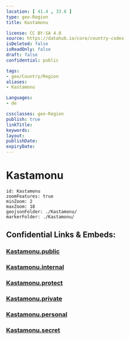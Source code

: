 ```yaml
---
location: [ 41.4 , 33.8 ] 
type: geo-Region
title: Kastamonu

license: CC BY-SA 4.0
source: https://datahub.io/core/country-codes
isDeleted: false
isReadOnly: false
draft: false
confidential: public

tags:
- geo/Country/Region
aliases:
- Kastamonu

Languages:
- de

cssclasses: geo-Region
publish: true
linkTitle: 
keywords: 
layout: 
publishDate: 
expiryDate: 
---
```


# Kastamonu

```leaflet
id: Kastamonu
zoomFeatures: true 
minZoom: 2 
maxZoom: 18
geojsonFolder: ./Kastamonu/
markerFolder: ./Kastamonu/
```


## Confidential Links & Embeds: 

### [Kastamonu.public](/_public/\Earth\Continent\Europe\Europe~East\Turkey\Provinces~TurkeyKastamonu.public.md) 

### [Kastamonu.internal](/_internal/\Earth\Continent\Europe\Europe~East\Turkey\Provinces~TurkeyKastamonu.internal.md) 

### [Kastamonu.protect](/_protect/\Earth\Continent\Europe\Europe~East\Turkey\Provinces~TurkeyKastamonu.protect.md) 

### [Kastamonu.private](/_private/\Earth\Continent\Europe\Europe~East\Turkey\Provinces~TurkeyKastamonu.private.md) 

### [Kastamonu.personal](/_personal/\Earth\Continent\Europe\Europe~East\Turkey\Provinces~TurkeyKastamonu.personal.md) 

### [Kastamonu.secret](/_secret/\Earth\Continent\Europe\Europe~East\Turkey\Provinces~TurkeyKastamonu.secret.md)

